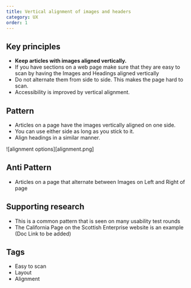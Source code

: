 ```yaml
---
title: Vertical alignment of images and headers
category: UX
order: 1
---
```


## Key principles ##
- **Keep articles with images aligned vertically.**
- If you have sections on a web page make sure that they are easy to scan by having the Images and Headings aligned vertically
- Do not alternate them from side to side. This makes the page hard to scan.
- Accessibility is improved by vertical alignment.

## Pattern
- Articles on a page have the images vertically aligned on one side.
- You can use either side as long as you stick to it.
- Align headings in a similar manner.  

![alignment options][alignment.png]

## Anti Pattern
- Articles on a page that alternate between Images on Left and Right of page

## Supporting research
- This is a common pattern that is seen on many usability test rounds
- The California Page on the Scottish Enterprise website is an example (Doc Link to be added)

## Tags
- Easy to scan
- Layout
- Alignment
